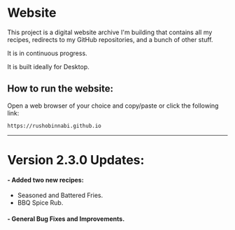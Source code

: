 # Website

This project is a digital website archive I'm building that contains all my recipes, redirects to my GitHub repositories, and a bunch of other stuff.

It is in continuous progress.

It is built ideally for Desktop.

## How to run the website:

Open a web browser of your choice and copy/paste or click the following link:

	https://rushobinnabi.github.io
---

# Version 2.3.0 Updates:
#### - Added two new recipes:
 - Seasoned and Battered Fries.
 - BBQ Spice Rub.

#### - General Bug Fixes and Improvements.